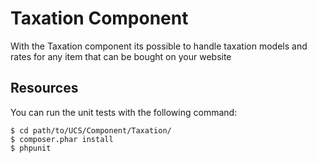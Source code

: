 Taxation Component
==================

With the Taxation component its possible to handle taxation models and rates for
any item that can be bought on your website

Resources
---------

You can run the unit tests with the following command:

    $ cd path/to/UCS/Component/Taxation/
    $ composer.phar install
    $ phpunit
